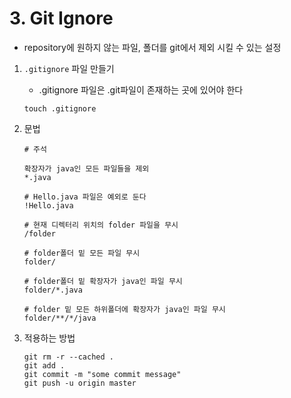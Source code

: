 # 3. Git Ignore

* repository에  원하지 않는 파일, 폴더를 git에서 제외 시킬 수 있는 설정



1. `.gitignore` 파일 만들기

   * .gitignore 파일은 .git파일이 존재하는 곳에 있어야 한다

   ```shell
   touch .gitignore
   ```

   

2. 문법

   ```text
   # 주석
   
   확장자가 java인 모든 파일들을 제외
   *.java
   
   # Hello.java 파일은 예외로 둔다
   !Hello.java
   
   # 현재 디렉터리 위치의 folder 파일을 무시
   /folder
   
   # folder폴더 밑 모든 파일 무시
   folder/
   
   # folder폴더 밑 확장자가 java인 파일 무시
   folder/*.java
   
   # folder 밑 모든 하위폴더에 확장자가 java인 파일 무시
   folder/**/*/java
   ```

   

3. 적용하는 방법

   ```shell
   git rm -r --cached .
   git add .
   git commit -m "some commit message"
   git push -u origin master
   ```

   